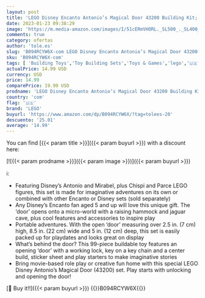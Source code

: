 ```yaml
---
layout: post
title: 'LEGO Disney Encanto Antonio’s Magical Door 43200 Building Kit; A Great Construction Toy for Kids’ Imaginations  99 Pieces '
date: 2023-01-23 09:38:29
image: 'https://m.media-amazon.com/images/I/51cERmVHORL._SL500_._SL400_.jpg'
comments: true
category: ofertas
author: 'tole.es'
slug: 'B094RCYW6X-com LEGO Disney Encanto Antonio’s Magical Door 43200 Building...'
sku: 'B094RCYW6X-com'
tags: [ 'Building Toys','Toy Building Sets','Toys & Games','lego','🇺🇸', ]
actualPrice: 14.99 USD
currency: USD
price: 14.99
comparePrice: 19.99 USD
prodname: 'LEGO Disney Encanto Antonio’s Magical Door 43200 Building Kit; A Great Construction Toy for Kids’ Imaginations  99 Pieces '
country: 'com'
flag: '🇺🇸'
brand: 'LEGO'
buyurl: 'https://www.amazon.com/dp/B094RCYW6X/?tag=tolees-20'
descuento: '25.01'
average: '14.99'
---
```


You can find [{{< param title >}}]({{< param buyurl >}}) with a discount here:

[![{{< param prodname >}}]({{< param image >}})]({{< param buyurl >}})

ℹ️:

- Featuring Disney’s Antonio and Mirabel, plus Chispi and Parce LEGO figures, this set is made for imaginative adventures on its own or combined with other Encanto or Disney sets (sold separately)
- Any Disney’s Encanto fan aged 5 and up will love this unique gift. The ‘door’ opens onto a micro-world with a raising hammock and jaguar cave, plus cool features and accessories to inspire play
- Portable adventures. With the open ‘door’ measuring over 2.5 in. (7 cm) high, 8.5 in. (22 cm) wide and 5 in. (12 cm) deep, this set is easily packed up for playdates and looks great on display
- What’s behind the door? This 99-piece buildable toy features an opening ‘door’ with a working lock, key on a key chain and a center build, sticker sheet and play starters to make imaginative stories
- Bring movie-based role play or creative fun home with this special LEGO Disney Antonio’s Magical Door (43200) set. Play starts with unlocking and opening the door!

[🛒 Buy it!!]({{< param buyurl >}})
{{<world>}}B094RCYW6X{{</world>}}
